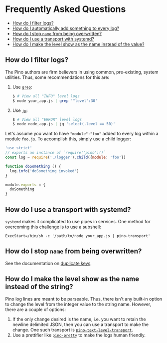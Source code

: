 # Frequently Asked Questions

+ [How do I filter logs?](#filter-logs)
+ [How do I automatically add something to every log?](#auto-add)
+ [How do I stop `name` from being overwritten?](#dupe-props)
+ [How do I use a transport with systemd?](#transport-systemd)
+ [How do I make the level show as the name instead of the value?](#level-string)

<a id="filter-logs"></a>
## How do I filter logs?
The Pino authors are firm believers in using common, pre-existing, system
utilities. Thus, some recommendations for this are:

1. Use [`grep`](https://linux.die.net/man/1/grep):
    ```sh
    $ # View all "INFO" level logs
    $ node your_app.js | grep '"level":30'
    ```
1. Use [`jq`](https://stedolan.github.io/jq/):
    ```sh
    $ # View all "ERROR" level logs
    $ node node_app.js | jq 'select(.level == 50)'
    ```

<a id="auto-add"></a>
Let's assume you want to have `"module":"foo"` added to every log within a
module `foo.js`. To accomplish this, simply use a child logger:

```js
'use strict'
// exports an instance of `require('pino')()`
const log = require('./logger').child({module: 'foo'})

function doSomething () {
  log.info('doSomething invoked')
}

module.exports = {
  doSomething
}
```

<a id="transport-systemd"></a>
## How do I use a transport with systemd?
`systemd` makes it complicated to use pipes in services. One method for overcoming
this challenge is to use a subshell:

```
ExecStart=/bin/sh -c '/path/to/node your_app.js | pino-transport'
```

<a id="dupe-props"></a>
## How do I stop `name` from being overwritten?
See the documentation on [duplicate keys](https://github.com/pinojs/pino#duplicate-keys).

<a id="level-string"></a>
## How do I make the level show as the name instead of the string?
Pino log lines are meant to be parseable. Thus, there isn't any built-in option
to change the level from the integer value to the string name. However, there
are a couple of options:

1. If the only change desired is the name, i.e. you want to retain the newline
delimited JSON, then you can use a transport to make the change. One such
transport is [`pino-text-level-transport`](https://npm.im/pino-text-level-transport).
1. Use a prettifier like [`pino-pretty`](https://npm.im/pino-pretty) to make
the logs human friendly.
